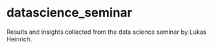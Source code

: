 # datascience_seminar
Results and insights collected from the data science seminar by Lukas Heinrich.
